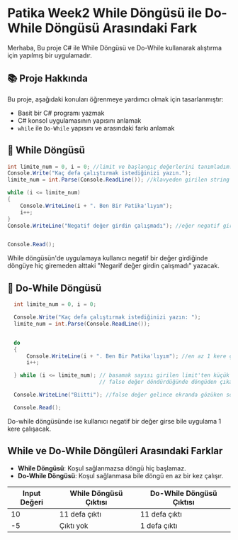 # Patika Week2 While Döngüsü ile Do-While Döngüsü Arasındaki Fark
Merhaba,
Bu proje C# ile While Döngüsü ve Do-While kullanarak alıştırma için yapılmış bir uygulamadır.

## 📚 Proje Hakkında
Bu proje, aşağıdaki konuları öğrenmeye yardımcı olmak için tasarlanmıştır:
- Basit bir C# programı yazmak
- C# konsol uygulamasının yapısını anlamak
- `while` ile `Do-While` yapısını ve arasındaki farkı anlamak

## 🚀 While Döngüsü
```csharp
int limite_num = 0, i = 0; //limit ve başlangıç değerlerini tanımladım.
Console.Write("Kaç defa çalıştırmak istediğinizi yazın.");
limite_num = int.Parse(Console.ReadLine()); //klavyeden girilen string değeri tam sayıya çevirdim

while (i <= limite_num)
{
    Console.WriteLine(i + ". Ben Bir Patika'lıyım");
    i++;
}
Console.WriteLine("Negatif değer girdin çalışmadı"); //eğer negatif girilmezse döngüye girmeden kod gösterilcek.


Console.Read();
```

While döngüsün'de uygulamaya kullanıcı negatif bir değer girdiğinde döngüye hiç giremeden alttaki "Negarif değer girdin çalışmadı" yazacak.

## 🚀 Do-While Döngüsü
```csharp
  int limite_num = 0, i = 0;

  Console.Write("Kaç defa çalıştırmak istediğinizi yazın: ");
  limite_num = int.Parse(Console.ReadLine());


  do
  {
      Console.WriteLine(i + ". Ben Bir Patika'lıyım"); //en az 1 kere çalışacak. Negatif olsa bile.
      i++;

  } while (i <= limite_num); // basamak sayısı girilen limit'ten küçük olduğu sürece döngü devam edecek.
                             // false değer döndürdüğünde döngüden çıkacak.

  Console.WriteLine("Biitti"); //false değer gelince ekranda gözüken sonuç.

  Console.Read();
```

Do-while döngüsünde ise kullanıcı negatif bir değer girse bile uygulama 1 kere çalışacak.

## While ve Do-While Döngüleri Arasındaki Farklar

- **While Döngüsü**: Koşul sağlanmazsa döngü hiç başlamaz.
- **Do-While Döngüsü**: Koşul sağlanmasa bile döngü en az bir kez çalışır.

| Input Değeri  | While Döngüsü Çıktısı | Do-While Döngüsü Çıktısı |
|---------------|-----------------------|--------------------------|
| 10            | 11 defa çıktı          | 11 defa çıktı             |
| -5            | Çıktı yok              | 1 defa çıktı              |


